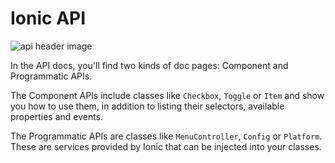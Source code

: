 # Ionic API

![api header image](assets/img/api/api-intro-header.png)

In the API docs, you'll find two kinds of doc pages: Component and Programmatic APIs.

The Component APIs include classes like `Checkbox`, `Toggle` or `Item` and show you how to use them, in addition to listing their selectors, available properties and events.

The Programmatic APIs are classes like `MenuController`, `Config` or `Platform`.
These are services provided by Ionic that can be injected into your classes.